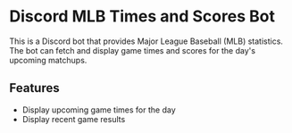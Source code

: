 # Discord MLB Times and Scores Bot

This is a Discord bot that provides Major League Baseball (MLB) statistics. The bot can fetch and display game times and scores for the day's upcoming matchups.

## Features

- Display upcoming game times for the day
- Display recent game results
